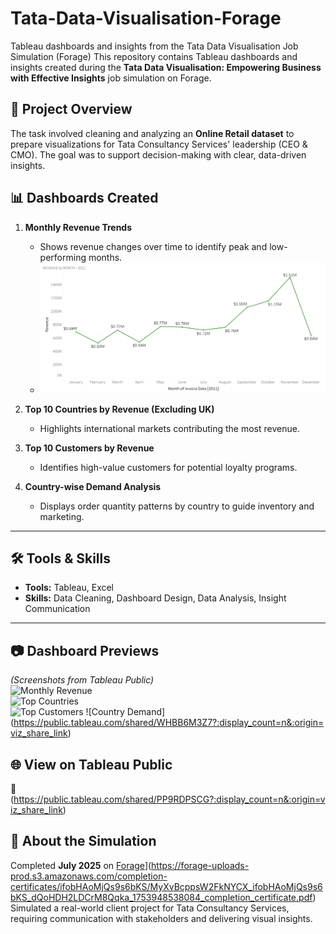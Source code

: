 # Tata-Data-Visualisation-Forage
Tableau dashboards and insights from the Tata Data Visualisation Job Simulation (Forage)
This repository contains Tableau dashboards and insights created during the **Tata Data Visualisation: Empowering Business with Effective Insights** job simulation on Forage.  

## 📌 Project Overview
The task involved cleaning and analyzing an **Online Retail dataset** to prepare visualizations for Tata Consultancy Services' leadership (CEO & CMO). The goal was to support decision-making with clear, data-driven insights.


## 📊 Dashboards Created
1. **Monthly Revenue Trends**  
   - Shows revenue changes over time to identify peak and low-performing months.
   - ![Monthly Revenue 2011](https://github.com/VratiJain02/Tata-Data-Visualisation-Forage/blob/main/Revenue%20by%20Month%20(2011).png)
   

2. **Top 10 Countries by Revenue (Excluding UK)**  
   - Highlights international markets contributing the most revenue.

3. **Top 10 Customers by Revenue**  
   - Identifies high-value customers for potential loyalty programs.

4. **Country-wise Demand Analysis**  
   - Displays order quantity patterns by country to guide inventory and marketing.

---

## 🛠 Tools & Skills
- **Tools:** Tableau, Excel
- **Skills:** Data Cleaning, Dashboard Design, Data Analysis, Insight Communication

---

## 📷 Dashboard Previews
*(Screenshots from Tableau Public)*  
![Monthly Revenue](https://public.tableau.com/views/OnlineRetailDashboardRevenueDemandInsights2011/RevenuebyMonth2011?:language=en-US&:sid=&:redirect=auth&:display_count=n&:origin=viz_share_link)  
![Top Countries](https://public.tableau.com/views/OnlineRetailDashboardRevenueDemandInsights2011/Top10CountriesbyRevenueExcludingUK?:language=en-US&:sid=&:redirect=auth&:display_count=n&:origin=viz_share_link)  
![Top Customers](https://public.tableau.com/views/OnlineRetailDashboardRevenueDemandInsights2011/Top10CustomersbyRevenue?:language=en-US&:sid=&:redirect=auth&:display_count=n&:origin=viz_share_link) 
![Country Demand]
(https://public.tableau.com/shared/WHBB6M3Z7?:display_count=n&:origin=viz_share_link) 


## 🌐 View on Tableau Public
🔗 (https://public.tableau.com/shared/PP9RDPSCG?:display_count=n&:origin=viz_share_link)


## 📄 About the Simulation
Completed **July 2025** on [Forage]([https://www.theforage.com/)](https://forage-uploads-prod.s3.amazonaws.com/completion-certificates/ifobHAoMjQs9s6bKS/MyXvBcppsW2FkNYCX_ifobHAoMjQs9s6bKS_dQoHDH2LDCrM8Qqka_1753948538084_completion_certificate.pdf)  
Simulated a real-world client project for Tata Consultancy Services, requiring communication with stakeholders and delivering visual insights.

    
